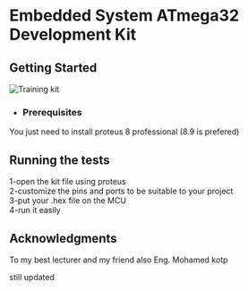 # Embedded System ATmega32 Development Kit




## Getting Started
![Training kit](https://user-images.githubusercontent.com/49542070/125229007-24033200-e2d6-11eb-8ec8-38c098eed9b0.png)

- ### Prerequisites
You just need to install proteus 8 professional (8.9 is prefered)



## Running the tests

 1-open the kit file using proteus \
 2-customize the pins and ports to be suitable to your project\
 3-put your .hex file on the MCU \
 4-run it easily


## Acknowledgments

  To my best lecturer and my friend also Eng. Mohamed kotp

still updated
